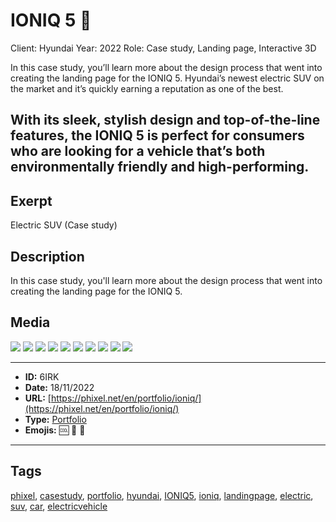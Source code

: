 # IONIQ 5 🚙
Client: Hyundai
Year: 2022
Role: Case study, Landing page, Interactive 3D

In this case study, you’ll learn more about the design process that went into creating the landing page for the IONIQ 5. Hyundai’s newest electric SUV on the market and it’s quickly earning a reputation as one of the best.

With its sleek, stylish design and top-of-the-line features, the IONIQ 5 is perfect for consumers who are looking for a vehicle that’s both environmentally friendly and high-performing.
------------
## Exerpt
Electric SUV (Case study)
## Description
In this case study, you&#039;ll learn more about the design process that went into creating the landing page for the IONIQ 5.
## Media
<img src="media/808853fd/hyundai-ioniq-5-blender-visualstudio.jpg">
<img src="media/6f848b38/hyundai-ioniq-5-cover.jpg">
<img src="media/7af94aaa/hyundai-ioniq-5-desktop-mobile-1.mp4">
<img src="media/74d20c68/hyundai-ioniq-5-mobile-2.jpg">
<img src="media/529d201a/hyundai-ioniq-5-mobile.jpg">
<img src="media/de447bad/hyundai-ioniq-5-tablet-2.jpg">
<img src="media/44b99514/hyundai-ioniq-5-tablet.jpg">
<img src="media/19636d6b/hyundai-ioniq-5-video-mobile.jpg">
<img src="media/051fa10f/hyundai-ioniq-5-video.jpg">
<img src="media/8706258d/hyundai-ioniq-5.glb">

------------
- **ID:** 6IRK
- **Date:** 18/11/2022
- **URL:** [https://phixel.net/en/portfolio/ioniq/](https://phixel.net/en/portfolio/ioniq/)
- **Type:** [Portfolio](#portfolio)
- **Emojis:** 🆒 🚙 🔋

------------
## Tags
[phixel](#phixel), [casestudy](#casestudy), [portfolio](#portfolio), [hyundai](#hyundai), [IONIQ5](#IONIQ5), [ioniq](#ioniq), [landingpage](#landingpage), [electric](#electric), [suv](#suv), [car](#car), [electricvehicle](#electricvehicle)
